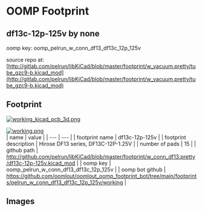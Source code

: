 # OOMP Footprint  
## df13c-12p-125v  by none  
  
oomp key: oomp_pelrun_w_conn_df13_df13c_12p_125v  
  
source repo at: [http://gitlab.com/pelrun/libKiCad/blob/master/footprint/w_vacuum.pretty/tube_gzc9-b.kicad_mod](http://gitlab.com/pelrun/libKiCad/blob/master/footprint/w_vacuum.pretty/tube_gzc9-b.kicad_mod)  
## Footprint  
  
[![working_kicad_pcb_3d.png](working_kicad_pcb_3d_600.png)](working_kicad_pcb_3d.png)  
  
[![working.png](working_600.png)](working.png)  
| name | value | 
| --- | --- | 
| footprint name | df13c-12p-125v | 
| footprint description | Hirose DF13 series, DF13C-12P-1.25V | 
| number of pads | 15 | 
| github path | http://github.com/pelrun/libKiCad/blob/master/footprint/w_conn_df13.pretty/df13c-12p-125v.kicad_mod | 
| oomp key | oomp_pelrun_w_conn_df13_df13c_12p_125v | 
| oomp bot github | https://github.com/oomlout/oomlout_oomp_footprint_bot/tree/main/footprints/pelrun_w_conn_df13_df13c_12p_125v/working | 
## Images  
